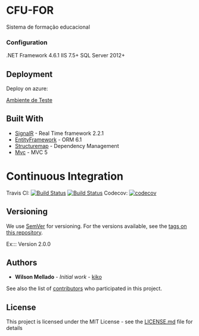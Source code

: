 # CFU-FOR

Sistema de formação educacional

### Configuration

.NET Framework 4.6.1
IIS 7.5+
SQL Server 2012+

## Deployment

Deploy on azure:

[Ambiente de Teste](http://cfufor-teste.azurewebsites.net/)

## Built With

* [SignalR](https://github.com/aspnet/SignalR/) - Real Time framework 2.2.1
* [EntityFramework](https://github.com/aspnet/EntityFramework/) - ORM 6.1
* [Structuremap](https://github.com/structuremap/structuremap/) - Dependency Management
* [Mvc](https://github.com/aspnet/Mvc/) - MVC 5

# Continuous Integration

Travis CI: [![Build Status](https://travis-ci.com/wmkDev/CFUFOR.svg?token=DU6rCTpvc6QuqpgHb6S9&branch=master)](https://travis-ci.com/wmkDev/CFUFOR)
[![Build Status](https://travis-ci.com/wmkDev/CFUFOR.svg?token=DU6rCTpvc6QuqpgHb6S9&branch=master)](https://travis-ci.com/wmkDev/CFUFOR)
Codecov: [![codecov](https://codecov.io/gh/wmkDev/CFUFOR/branch/develop/graph/badge.svg?token=XtftekJqkM)](https://codecov.io/gh/wmkDev/CFUFOR)


## Versioning

We use [SemVer](http://semver.org/) for versioning. For the versions available, see the [tags on this repository](https://github.com/wmkDev/CFUFOR/tags). 

Ex::: Version 2.0.0

## Authors

* **Wilson Mellado** - *Initial work* - [kiko](https://github.com/wmkDev)

See also the list of [contributors](https://github.com/wmkDev/CFUFOR/contributors) who participated in this project.

## License

This project is licensed under the MIT License - see the [LICENSE.md](LICENSE.md) file for details
